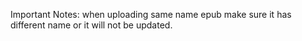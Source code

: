 Important Notes: 
when uploading same name epub make sure it has different name or it will not be updated.